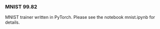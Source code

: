 ### MNIST 99.82

MNIST trainer written in PyTorch.  Please see the notebook mnist.ipynb for details.
